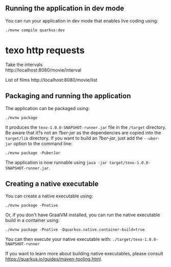 ## Running the application in dev mode

You can run your application in dev mode that enables live coding using:
```shell script
./mvnw compile quarkus:dev
```

# texo http requests

Take the intervals  
http://localhost:8080/movie/interval

List of films
http://localhost:8080/movie/list

## Packaging and running the application

The application can be packaged using:
```shell script
./mvnw package
```
It produces the `texo-1.0.0-SNAPSHOT-runner.jar` file in the `/target` directory.
Be aware that it?s not an _?ber-jar_ as the dependencies are copied into the `target/lib` directory.
If you want to build an _?ber-jar_, just add the `--uber-jar` option to the command line:
```shell script
./mvnw package -PuberJar
```

The application is now runnable using `java -jar target/texo-1.0.0-SNAPSHOT-runner.jar`.

## Creating a native executable

You can create a native executable using: 
```shell script
./mvnw package -Pnative
```

Or, if you don't have GraalVM installed, you can run the native executable build in a container using: 
```shell script
./mvnw package -Pnative -Dquarkus.native.container-build=true
```

You can then execute your native executable with: `./target/texo-1.0.0-SNAPSHOT-runner`

If you want to learn more about building native executables, please consult https://quarkus.io/guides/maven-tooling.html.
